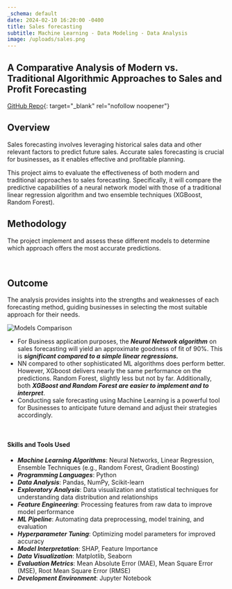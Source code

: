 ```yaml
---
_schema: default
date: 2024-02-10 16:20:00 -0400
title: Sales forecasting
subtitle: Machine Learning - Data Modeling - Data Analysis
image: /uploads/sales.png
---
```

## A Comparative Analysis of Modern vs. Traditional Algorithmic Approaches to Sales and Profit Forecasting

[GitHub Repo](https://github.com/SederaRas/SALES_FORECASTING_PROJECT.git "Github Repo"){: target="_blank" rel="nofollow noopener"}

## Overview

Sales forecasting involves leveraging historical sales data and other relevant factors to predict future sales. Accurate sales forecasting is crucial for businesses, as it enables effective and profitable planning.

This project aims to evaluate the effectiveness of both modern and traditional approaches to sales forecasting. Specifically, it will compare the predictive capabilities of a neural network model with those of a traditional linear regression algorithm and two ensemble techniques (XGBoost, Random Forest).

## Methodology

The project implement and assess these different models to determine which approach offers the most accurate predictions.

&nbsp;

## Outcome

The analysis provides insights into the strengths and weaknesses of each forecasting method, guiding businesses in selecting the most suitable approach for their needs.

![Models Comparison](/uploads/picture-2.png "Models Comparison")

* For Business application purposes, the ***Neural Network algorithm*** on sales forecasting will yield an approximate goodness of fit of 90%. This is ***significant compared to a simple linear regressions.***
* NN compared to other sophisticated ML algorithms does perform better. However, XGboost delivers nearly the same performance on the predictions. Random Forest, slightly less but not by far. Additionally, both ***XGBoost and Random Forest are easier to implement and to interpret***.
* Conducting sale forecasting using Machine Learning is a powerful tool for Businesses to anticipate future demand and adjust their strategies accordingly.

&nbsp;

#### Skills and Tools Used

* ***Machine Learning Algorithms***: Neural Networks, Linear Regression, Ensemble Techniques (e.g., Random Forest, Gradient Boosting)
* ***Programming Languages***: Python
* ***Data Analysis***: Pandas, NumPy, Scikit-learn
* ***Exploratory Analysis***: Data visualization and statistical techniques for understanding data distribution and relationships
* ***Feature Engineering***: Processing features from raw data to improve model performance
* ***ML Pipeline***: Automating data preprocessing, model training, and evaluation
* ***Hyperparameter Tuning***: Optimizing model parameters for improved accuracy
* ***Model Interpretation***: SHAP, Feature Importance
* ***Data Visualization***: Matplotlib, Seaborn
* ***Evaluation Metrics***: Mean Absolute Error (MAE), Mean Square Error (MSE), Root Mean Square Error (RMSE)
* ***Development Environment***: Jupyter Notebook